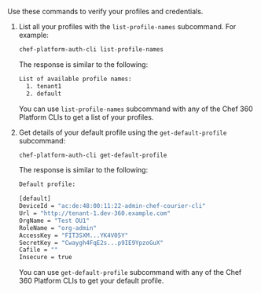
Use these commands to verify your profiles and credentials.

1. List all your profiles with the `list-profile-names` subcommand. For example:

    ```sh
    chef-platform-auth-cli list-profile-names
    ```

    The response is similar to the following:

    ```sh
    List of available profile names:
      1. tenant1
      2. default
    ```

    You can use `list-profile-names` subcommand with any of the Chef 360 Platform CLIs to get a list of your profiles.

1. Get details of your default profile using the `get-default-profile` subcommand:

    ```sh
    chef-platform-auth-cli get-default-profile
    ```

    The response is similar to the following:

    ```sh
    Default profile:

    [default]
    DeviceId = "ac:de:48:00:11:22-admin-chef-courier-cli"
    Url = "http://tenant-1.dev-360.example.com"
    OrgName = "Test OU1"
    RoleName = "org-admin"
    AccessKey = "FIT3SXM...YK4V05Y"
    SecretKey = "Cwaygh4FqE2s...p9IE9YpzoGuX"
    Cafile = ""
    Insecure = true
    ```

    You can use `get-default-profile` subcommand with any of the Chef 360 Platform CLIs to get your default profile.
